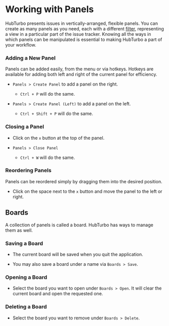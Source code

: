 # Working with Panels

HubTurbo presents issues in vertically-arranged, flexible panels. You can create as many panels as you need, each with a different [filter](https://github.com/HubTurbo/HubTurbo/wiki/Filtering-Issues), representing a view in a particular part of the issue tracker. Knowing all the ways in which panels can be manipulated is essential to making HubTurbo a part of your workflow.

### Adding a New Panel <a name="add"></a>

Panels can be added easily, from the menu or via hotkeys. Hotkeys are available for adding both left and right of the current panel for efficiency.

- `Panels > Create Panel` to add a panel on the right.
    - `Ctrl + P` will do the same.

- `Panels > Create Panel (Left)` to add a panel on the left.
    - `Ctrl + Shift + P` will do the same.

### Closing a Panel <a name="close"></a>

- Click on the `x` button at the top of the panel.

- `Panels > Close Panel`
    - `Ctrl + W` will do the same.

### Reordering Panels <a name="reorder"></a>

Panels can be reordered simply by dragging them into the desired position.

- Click on the space next to the `x` button and move the panel to the left or right.

## Boards

A collection of panels is called a board. HubTurbo has ways to manage them as well.

### Saving a Board

- The current board will be saved when you quit the application.

- You may also save a board under a name via `Boards > Save`.

### Opening a Board

- Select the board you want to open under `Boards > Open`. It will clear the current board and open the requested one.

### Deleting a Board

- Select the board you want to remove under `Boards > Delete`.